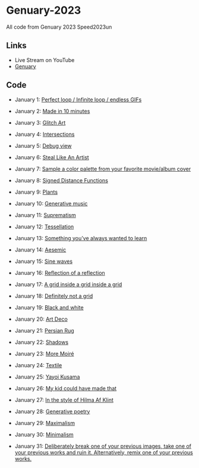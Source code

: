# Genuary-2023

All code from Genuary 2023 Speed2023un

## Links

- Live Stream on YouTube
- [Genuary](https://genuary.art)

## Code

- January 1: [Perfect loop / Infinite loop / endless GIFs](https://editor.p5js.org/codingtrain/sketches/BhqIXSyQA)

- January 2: [Made in 10 minutes](https://editor.p5js.org/codingtrain/sketches/BhqIXSyQA)

- January 3: [Glitch Art](./genuary_03/)

- January 4: [Intersections](./genuary_04/)

- January 5: [Debug view](./genuary_05/)

- January 6: [Steal Like An Artist](https://editor.p5js.org/codingtrain/sketches/iS6UH1bLf)

- January 7: [Sample a color palette from your favorite movie/album cover](./genuary_07/)

- January 8: [Signed Distance Functions](./genuary_08/)

- January 9: [Plants](./genuary_09/)

- January 10: [Generative music](https://editor.p5js.org/codingtrain/sketches/w8yM-TPJ1)

- January 11: [Suprematism](https://editor.p5js.org/codingtrain/sketches/86-bIBI5m)

- January 12: [Tessellation](./genuary_12/)

- January 13: [Something you’ve always wanted to learn]()

- January 14: [Aesemic]()

- January 15: [Sine waves](https://editor.p5js.org/codingtrain/sketches/LaYMQFPld)

- January 16: [Reflection of a reflection](https://editor.p5js.org/codingtrain/sketches/1C1itEl_t)

- January 17: [A grid inside a grid inside a grid](./genuary_17/)

- January 18: [Definitely not a grid](./genuary_18/)

- January 19: [Black and white](./genuary_19/)

- January 20: [Art Deco](https://editor.p5js.org/codingtrain/sketches/VqsxfNW_P)

- January 21: [Persian Rug](https://editor.p5js.org/codingtrain/sketches/8VbPMDnOd)

- January 22: [Shadows](https://editor.p5js.org/codingtrain/sketches/ch0QeTpCl)

- January 23: [More Moiré](https://editor.p5js.org/codingtrain/sketches/tSnJ9QcP4)

- January 24: [Textile](./genuary_24/)

- January 25: [Yayoi Kusama](https://editor.p5js.org/codingtrain/sketches/m7Pd2QfSQ)

- January 26: [My kid could have made that](https://editor.p5js.org/codingtrain/sketches/6Wwzkc7EV)

- January 27: [In the style of Hilma Af Klint](https://editor.p5js.org/codingtrain/sketches/AW2otUixx)

- January 28: [Generative poetry](https://editor.p5js.org/codingtrain/sketches/DPBwPzr7J)

- January 29: [Maximalism](./genuary_29/)

- January 30: [Minimalism](./genuary_30/)

- January 31: [Deliberately break one of your previous images, take one of your previous works and ruin it. Alternatively, remix one of your previous works.](./genuary_31/)
